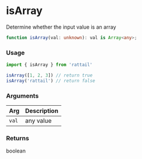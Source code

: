 # isArray

Determine whether the input value is an array

```ts
function isArray(val: unknown): val is Array<any>;
```

### Usage

```ts
import { isArray } from 'rattail'

isArray([1, 2, 3]) // return true
isArray('rattail') // return false
```

### Arguments

| Arg | Description |
| --- | ----------- |
| `val` | any value |

### Returns

boolean